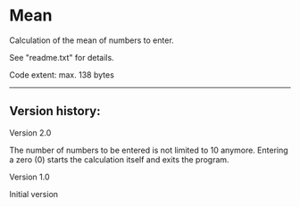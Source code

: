 # Mean
Calculation of the mean of numbers to enter.

See "readme.txt" for details.

Code extent: max. 138 bytes

--------

Version history:
----------------

Version 2.0

The number of numbers to be entered is not limited to 10 anymore.
Entering a zero (0) starts the calculation itself and exits the program.


Version 1.0

Initial version
